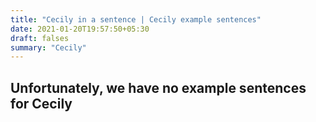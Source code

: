 ```yaml
---
title: "Cecily in a sentence | Cecily example sentences"
date: 2021-01-20T19:57:50+05:30
draft: falses
summary: "Cecily"
---
```

## Unfortunately, we have no example sentences for Cecily                 
